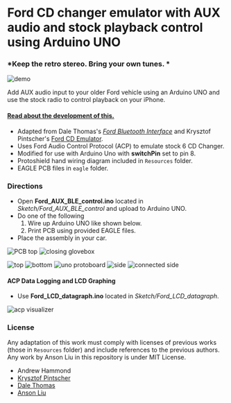 # Ford CD changer emulator with AUX audio and stock playback control using Arduino UNO

### *Keep the retro stereo. Bring your own tunes. *

![demo](https://raw.githubusercontent.com/ansonl/fordacp-aux/master/Resources/ford_acp_aux_demo_350w.gif)

Add AUX audio input to your older Ford vehicle using an Arduino UNO and use the stock radio to control playback on your iPhone. 

#### [Read about the development of this.](http://ansonliu.com/2017/07/ford-acp-cd-changer-emulator-aux-audio/)

  - Adapted from Dale Thomas's [*Ford Bluetooth Interface*](http://www.instructables.com/id/Ford-Bluetooth-Interface-Control-phone-with-stock-/) and Krysztof Pintscher's  [Ford CD Emulator](http://www.instructables.com/id/Ford-CD-Emulator-Arduino-Mega/).
  - Uses Ford Audio Control Protocol (ACP) to emulate stock 6 CD Changer.
  - Modified for use with Arduino Uno with **switchPin** set to pin 8.
  - Protoshield hand wiring diagram included in `Resources` folder. 
  - EAGLE PCB files in `eagle` folder.

### Directions
  - Open **Ford_AUX_BLE_control.ino** located in *Sketch/Ford_AUX_BLE_control* and upload to Arduino UNO.
  - Do one of the following
    1. Wire up Arduino UNO like shown below.
    2. Print PCB using provided EAGLE files.
  - Place the assembly in your car.

![PCB top](https://raw.githubusercontent.com/ansonl/fordacp-aux/master/Resources/aux_inline_top.jpg)
![closing glovebox](https://raw.githubusercontent.com/ansonl/fordacp-aux/master/Resources/closing_glovebox.gif)

![top](https://raw.githubusercontent.com/ansonl/fordacp-aux/master/Resources/top.jpg) ![bottom](https://raw.githubusercontent.com/ansonl/fordacp-aux/master/Resources/bottom.jpg)
![uno protoboard](https://raw.githubusercontent.com/ansonl/fordacp-aux/master/Resources/uno-protoboard.png)
![side](https://raw.githubusercontent.com/ansonl/fordacp-aux/master/Resources/side.jpg) ![connected side](https://raw.githubusercontent.com/ansonl/fordacp-aux/master/Resources/connected-side.jpg)

#### ACP Data Logging and LCD Graphing
  - Use **Ford_LCD_datagraph.ino** located in *Sketch/Ford_LCD_datagraph*.

![acp visualizer](https://raw.githubusercontent.com/ansonl/fordacp-aux/master/Resources/data_bar_animated.gif)


### License

Any adaptation of this work must comply with licenses of previous works (those in `Resources` folder) and include references to the previous authors. Any work by Anson Liu in this repository is under MIT License.

  - Andrew Hammond
  - [Krysztof Pintscher](http://www.instructables.com/id/Ford-CD-Emulator-Arduino-Mega/)
  - [Dale Thomas](http://www.instructables.com/id/Ford-Bluetooth-Interface-Control-phone-with-stock-/)
  - [Anson Liu](http://ansonliu.com)